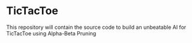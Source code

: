 # TicTacToe
This repository will contain the source code to build an unbeatable AI for TicTacToe using Alpha-Beta Pruning
